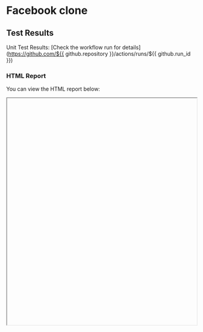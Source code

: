 # Facebook clone

## Test Results

Unit Test Results: [Check the workflow run for details](https://github.com/${{ github.repository }}/actions/runs/${{ github.run_id }})

### HTML Report

You can view the HTML report below:

<iframe src="https://<username>.github.io/<repository>/path/to/your/report.html" width="100%" height="600px"></iframe>
